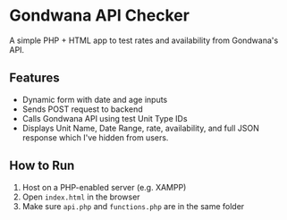 # Gondwana API Checker

A simple PHP + HTML app to test rates and availability from Gondwana's API.

## Features

- Dynamic form with date and age inputs
- Sends POST request to backend
- Calls Gondwana API using test Unit Type IDs
- Displays Unit Name, Date Range, rate, availability, and full JSON response which I've hidden from users.

## How to Run

1. Host on a PHP-enabled server (e.g. XAMPP)
2. Open `index.html` in the browser
3. Make sure `api.php` and `functions.php` are in the same folder
